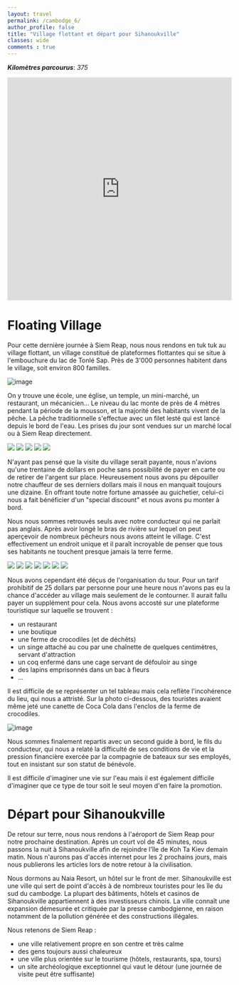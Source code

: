 ```yaml
---
layout: travel
permalink: /cambodge_6/
author_profile: false
title: "Village flottant et départ pour Sihanoukville"
classes: wide
comments : true
---
```


<!-- jQuery 1.8 or later, 33 KB -->
<script src="https://ajax.googleapis.com/ajax/libs/jquery/1.11.1/jquery.min.js"></script>

<!-- Fotorama from CDNJS, 19 KB -->
<link  href="https://cdnjs.cloudflare.com/ajax/libs/fotorama/4.6.4/fotorama.css" rel="stylesheet">
<script src="https://cdnjs.cloudflare.com/ajax/libs/fotorama/4.6.4/fotorama.js"></script>

***Kilomètres parcourus***: *375*

<iframe src="https://www.google.com/maps/d/u/0/embed?mid=1iPF9xFV7E_cuj4nt6z2JuDfwCq-qrUqB" width="100%" height="500" frameBorder="0"></iframe>

<br>

# Floating Village

Pour cette dernière journée à Siem Reap, nous nous rendons en tuk tuk au village flottant, un village constitué de plateformes flottantes qui se situe à l'embouchure du lac de Tonlé Sap. Près de 3'000 personnes habitent dans le village, soit environ 800 familles. 

![image](https://drive.google.com/uc?id=15XsaIefCiVS8-z0S2oKgcgJ3e4l9M8EI)

On y trouve une école, une église, un temple, un mini-marché, un restaurant, un mécanicien... Le niveau du lac monte de près de 4 mètres pendant la période de la mousson, et la majorité des habitants vivent de la pêche. La pêche traditionnelle s'effectue avec un filet lesté qui est lancé depuis le bord de l'eau. Les prises du jour sont vendues sur un marché local ou à Siem Reap directement.

<div class="fotorama">
  <img src="https://drive.google.com/uc?id=1N5HvksMxNbnZd52my7MFYMXaqL_LW18Q">
  <img src="https://drive.google.com/uc?id=1927M5rhtKQaLxCT-SBmpFKtvKLsHiPP7">
  <img src="https://drive.google.com/uc?id=1QXuPnlNB-DZHBVLLhVL6o9mfUQyzchth">
  <img src="https://drive.google.com/uc?id=1DHEyTzO86lhUGVBTDwCo2tcszw9hFsOL">
  <img src="https://drive.google.com/uc?id=1sM9yDRHR3W43gPGM2KGMJkun650PMnsX">
</div>

N'ayant pas pensé que la visite du village serait payante, nous n'avions qu'une trentaine de dollars en poche sans possibilité de payer en carte ou de retirer de l'argent sur place. Heureusement nous avons pu dépouiller notre chauffeur de ses derniers dollars mais il nous en manquait toujours une dizaine. En offrant toute notre fortune amassée au guichetier, celui-ci nous a fait bénéficier d'un "special discount" et nous avons pu monter à bord. 

Nous nous sommes retrouvés seuls avec notre conducteur qui ne parlait pas anglais. Après avoir longé le bras de rivière sur lequel on peut aperçevoir de nombreux pêcheurs nous avons atteint le village. C'est effectivement un endroit unique et il paraît incroyable de penser que tous ses habitants ne touchent presque jamais la terre ferme.

<div class="fotorama">
  <img src="https://drive.google.com/uc?id=1zsFwFPl18p92Dx8NgEWB4FZAVyzfDibR">
  <img src="https://drive.google.com/uc?id=1CzhWZDSQNhZj149FHBnRUz4cwwSLIMVm">
  <img src="https://drive.google.com/uc?id=1M9cRsNGyRR-UtCIr0Pc5h-sffMEjURgx">
  <img src="https://drive.google.com/uc?id=1BRm0wckpsqJzl5ipSumA5S57B-bL8fwd">
  <img src="https://drive.google.com/uc?id=1SCTQC7cnzORY1iXDUjRW1mwVy4QNr2F9">
  <img src="https://drive.google.com/uc?id=1zZTPwhNHSMFXeqzN-IaUdmAsanyY6KnZ">
  <img src="https://drive.google.com/uc?id=1Agw27rYj93WdT5vlOu6ojcBlTX651DJK">
</div>

Nous avons cependant été déçus de l'organisation du tour. Pour un tarif prohibitif de 25 dollars par personne pour une heure nous n'avons pas eu la chance d'accéder au village mais seulement de le contourner. Il aurait fallu payer un supplément pour cela. Nous avons accosté sur une plateforme touristique sur laquelle se trouvent :
- un restaurant 
- une boutique 
- une ferme de crocodiles (et de déchêts)
- un singe attaché au cou par une chaînette de quelques centimètres, servant d'attraction 
- un coq enfermé dans une cage servant de défouloir au singe 
- des lapins emprisonnés dans un bac à fleurs 
- ...

Il est difficile de se représenter un tel tableau mais cela reflète l'incohérence du lieu, qui nous a attristé. Sur la photo ci-dessous, des touristes avaient même jeté une canette de Coca Cola dans l'enclos de la ferme de crocodiles.

![image](https://drive.google.com/uc?id=1x-f0oTAuTAbhZ-MAgaMXDhiR2Sbuo3RM)

Nous sommes finalement repartis avec un second guide à bord, le fils du conducteur, qui nous a relaté la difficulté de ses conditions de vie et la pression financière exercée par la compagnie de bateaux sur ses employés, tout en insistant sur son statut de bénévole. 

Il est difficile d'imaginer une vie sur l'eau mais il est également difficile d'imaginer que ce type de tour soit le seul moyen d'en faire la promotion. 

# Départ pour Sihanoukville

De retour sur terre, nous nous rendons à l'aéroport de Siem Reap pour notre prochaine destination. Après un court vol de 45 minutes, nous passons la nuit à Sihanoukville afin de rejoindre l'île de Koh Ta Kiev demain matin. Nous n'aurons pas d'accès internet pour les 2 prochains jours, mais nous publierons les articles lors de notre retour à la civilisation. 

Nous dormons au Naia Resort, un hôtel sur le front de mer. Sihanoukville est une ville qui sert de point d'accès à de nombreux touristes pour les île du sud du cambodge. La plupart des bâtiments, hôtels et casinos de Sihanoukville appartiennent à des investisseurs chinois. La ville connaît une expansion démesurée et critiquée par la presse cambodgienne, en raison notamment de la pollution générée et des constructions illégales.

Nous retenons de Siem Reap : 
- une ville relativement propre en son centre et très calme 
- des gens toujours aussi chaleureux 
- une ville plus orientée sur le tourisme (hôtels, restaurants, spa, tours)
- un site archéologique exceptionnel qui vaut le détour (une journée de visite peut être suffisante)